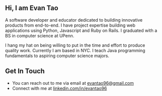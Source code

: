 ## Hi, I am Evan Tao ##

A software developer and educator dedicated to building innovative products from end-to-end. I have project expertise building web applications using Python, Javascript and Ruby on Rails. I graduated with a BS in computer science at UPenn.

I hang my hat on being willing to put in the time and effort to produce quality work. Currently I am based in NYC. I teach Java programming fundamentals to aspiring computer science majors.

## Get In Touch ##

- You can reach out to me via email at evantao96@gmail.com 
- Connect with me at [linkedin.com/in/evantao96](https://linkedin.com/in/evantao96/ "Named link title")

